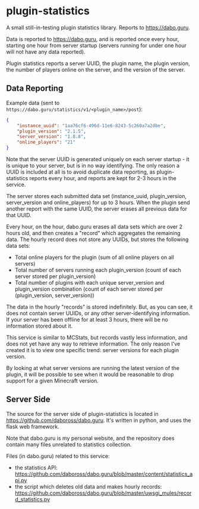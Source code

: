 plugin-statistics
=================

A small still-in-testing plugin statistics library. Reports to https://dabo.guru.

Data is reported to https://dabo.guru, and is reported once every hour, starting one hour from server startup (servers running for under one hour will not have any data reported).

Plugin statistics reports a server UUID, the plugin name, the plugin version, the number of players online on the server, and the version of the server.


Data Reporting
--------------

Example data (sent to `https://dabo.guru/statistics/v1/<plugin_name>/post`):

```json
{
    "instance_uuid": "1aa76cf6-496d-11e6-8243-5c260a7a2dbe",
    "plugin_version": "2.1.5",
    "server_version": "1.8.8",
    "online_players": "21"
}
```

Note that the server UUID is generated uniquely on each server startup - it is unique to your server, but is in no way identifying. The only reason a UUID is included at all is to avoid duplicate data reporting, as plugin-statistics reports every hour, and reports are kept for 2-3 hours in the service.

The server stores each submitted data set (instance_uuid, plugin_version, server_version and online_players) for up to 3 hours. When the plugin send another report with the same UUID, the server erases all previous data for that UUID.

Every hour, on the hour, dabo.guru erases all data sets which are over 2 hours old, and then creates a "record" which aggregates the remaining data. The hourly record does not store any UUIDs, but stores the following data sets:

- Total online players for the plugin (sum of all online players on all servers)
- Total number of servers running each plugin_version (count of each server stored per plugin_version)
- Total number of plugins with each unique server_version and plugin_version combination (count of each server stored per (plugin_version, server_version))

The data in the hourly "records" is stored indefinitely. But, as you can see, it does not contain server UUIDs, or any other server-identifying information. If your server has been offline for at least 3 hours, there will be no information stored about it.

This service is similar to MCStats, but records vastly less information, and does not yet have any way to retrieve information. The only reason I've created it is to view one specific trend: server versions for each plugin version.

By looking at what server versions are running the latest version of the plugin, it will be possible to see when it would be reasonable to drop support for a given Minecraft version.

Server Side
-----------

The source for the server side of plugin-statistics is located in https://github.com/daboross/dabo.guru. It's written in python, and uses the flask web framework.

Note that dabo.guru is my personal website, and the repository does contain many files unrelated to statistics collection.

Files (in dabo.guru) related to this service:
- the statistics API: https://github.com/daboross/dabo.guru/blob/master/content/statistics_api.py
- the script which deletes old data and makes hourly records: https://github.com/daboross/dabo.guru/blob/master/uwsgi_mules/record_statistics.py
